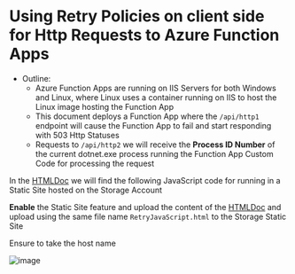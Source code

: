# Using Retry Policies on client side for Http Requests to Azure Function Apps

- Outline:
  - Azure Function Apps are running on IIS Servers for both Windows and Linux, where Linux uses a container running on IIS to host the Linux image hosting the Function App
  - This document deploys a Function App where the `/api/http1` endpoint will cause the Function App to fail and start responding with 503 Http Statuses
  - Requests to `/api/http2` we will receive the **Process ID Number** of the current dotnet.exe process running the Function App Custom Code for processing the request


In the [HTMLDoc](https://github.com/macavall/L300-RetryFunctionScenario/tree/master/HtmlDoc) we will find the following JavaScript code for running in a Static Site hosted on the Storage Account

**Enable** the Static Site feature and upload the content of the [HTMLDoc](https://github.com/macavall/L300-RetryFunctionScenario/tree/master/HtmlDoc) and upload using the same file name `RetryJavaScript.html` to the Storage Static Site

Ensure to take the host name

![image](https://github.com/macavall/L300-RetryFunctionScenario/assets/43223084/3ff85191-894c-4766-b74f-6557d7fc50d9)


